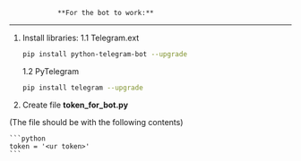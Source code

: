                 **For the bot to work:**
***
1. Install libraries:
    1.1 Telegram.ext

    ```bash
    pip install python-telegram-bot --upgrade
    ```

    1.2 PyTelegram

    ```bash
    pip install telegram --upgrade
    ```
2. Create file __token_for_bot.py__

(The file should be with the following contents)

    ```python
    token = '<ur token>'
    ```
